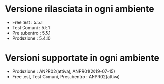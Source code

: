 # Versione rilasciata in ogni ambiente

- Free test : 5.5.1
- Test Comuni : 5.5.1
- Pre subentro : 5.5.1
- Produzione : 5.4.10


# Versioni supportate in ogni ambiente

- Produzione : ANPR02(attiva), ANPR01(2019-07-15)
- Free test, Test Comuni, Presubentro : ANPR02(attiva)
